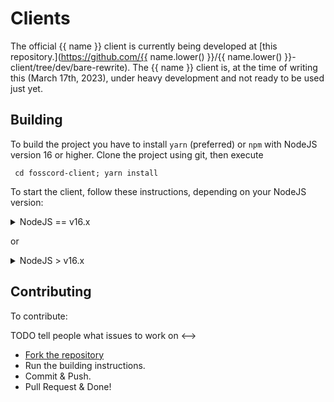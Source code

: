 # Clients

The official {{ name }} client is currently being developed at [this repository.](https://github.com/{{ name.lower() }}/{{ name.lower() }}-client/tree/dev/bare-rewrite).
The {{ name }} client is, at the time of writing this (March 17th, 2023), under heavy development
and not ready to be used just yet.

## Building

To build the project you have to install `yarn` (preferred) or `npm` with NodeJS version 16 or higher. Clone the project using git, then execute

     cd fosscord-client; yarn install

To start the client, follow these instructions, depending on your NodeJS version:

<details>
  <summary>NodeJS == v16.x</summary>
  
  ```
  yarn start
  ```
  
</details>

or

<details>
  <summary>NodeJS > v16.x</summary>
  
  ```
  NODE_OPTIONS=--openssl-legacy-provider yarn start
  ```
  
</details>

## Contributing

To contribute:

<!-->

TODO tell people what issues to work on
<-->

-   [Fork the repository](https://github.com/fosscord/fosscord-client/fork)
-   Run the building instructions.
-   Commit & Push.
-   Pull Request & Done!
